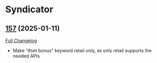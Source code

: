 # Syndicator

## [157](https://github.com/Baganator/Syndicator/tree/157) (2025-01-11)
[Full Changelog](https://github.com/Baganator/Syndicator/compare/156...157) 

- Make "#set bonus" keyword retail only, as only retail supports the needed APIs  
